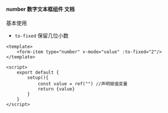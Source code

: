 #### number 数字文本框组件 文档

基本使用
- `to-fixed` 保留几位小数
```vue
<template>
    <form-item type="number" v-mode="value" :to-fixed="2"/>
</template>

<script>
    export default {
        setup(){
            const value = ref("") //声明赋值变量
            return {value}
        }
    }
</script>
```
